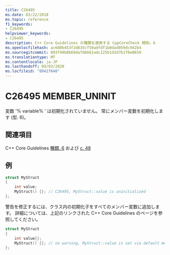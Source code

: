 ```yaml
---
title: C26495
ms.date: 03/22/2018
ms.topic: reference
f1_keywords:
- C26495
helpviewer_keywords:
- C26495
description: C++ Core Guidelines の種類を適用する CppCoreCheck 規則。6
ms.openlocfilehash: ac608b453f2d835cf59adfdf1b0dad059dc942b4
ms.sourcegitcommit: 093f49b8b69daf86661adc125b1d2d7b1f0e0650
ms.translationtype: MT
ms.contentlocale: ja-JP
ms.lasthandoff: 09/03/2020
ms.locfileid: "89427648"
---
```

# <a name="c26495-member_uninit"></a>C26495 MEMBER_UNINIT

変数 '% variable% ' は初期化されていません。 常にメンバー変数を初期化します (型. 6)。 

## <a name="see-also"></a>関連項目
C++ Core Guidelines [種類. 6](https://github.com/isocpp/CppCoreGuidelines/blob/master/CppCoreGuidelines.md#SS-type) および [c. 48](https://github.com/isocpp/CppCoreGuidelines/blob/master/CppCoreGuidelines.md#c48-prefer-in-class-initializers-to-member-initializers-in-constructors-for-constant-initializers)


## <a name="example"></a>例
```cpp
struct MyStruct 
{
    int value;
    MyStruct() {}; // C26495, MyStruct::value is uninitialized
};
```
警告を修正するには、クラス内の初期化子をすべてのメンバー変数に追加します。 詳細については、上記のリンクされた C++ Core Guidelines のページを参照してください。
```cpp
struct MyStruct 
{
    int value{};
    MyStruct() {}; // no warning, MyStruct::value is set via default member initialization
};
```
